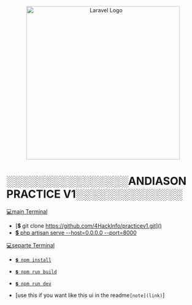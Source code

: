 <p align="center"><a href="https://laravel.com" target="_blank"><img src="https://raw.githubusercontent.com/laravel/art/master/logo-lockup/5%20SVG/2%20CMYK/1%20Full%20Color/laravel-logolockup-cmyk-red.svg" width="400" alt="Laravel Logo"></a></p>

# ░░░░░░░░░░░░░░░░ANDIASON PRACTICE V1░░░░░░░░░░░░░░

[💻main Terminal]()
- [💲 git clone https://github.com/4HackInfo/practicev1.git]()
- [💲 php artisan serve --host=0.0.0.0 --port=8000]()


[💻separte Terminal]()
- [`💲 npm install`]()
- [`💲 npm run build`]()
- [`💲 npm run dev`]()

- [use this if you want like this ui in the readme`[note](link)`]
